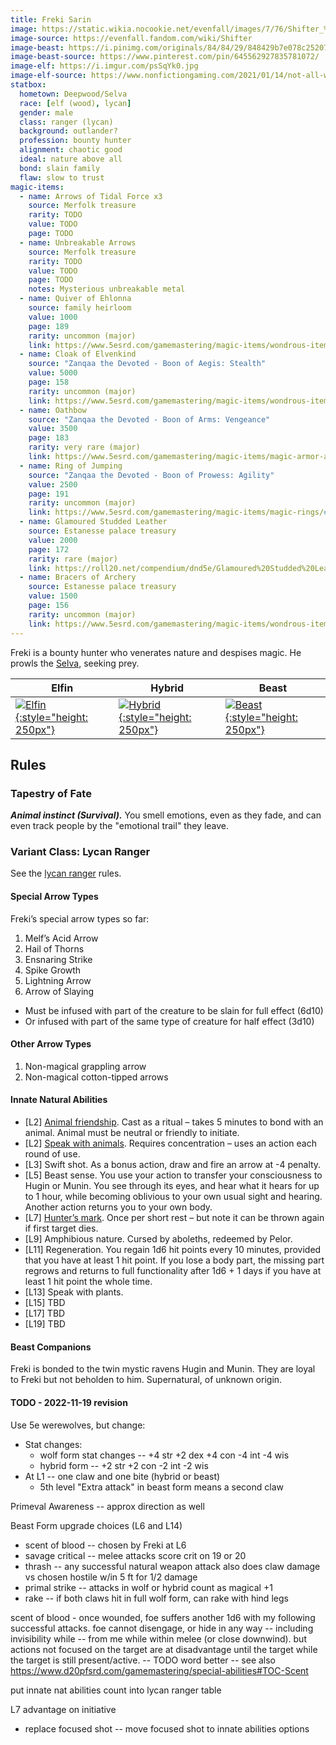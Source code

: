 ```yaml
---
title: Freki Sarin
image: https://static.wikia.nocookie.net/evenfall/images/7/76/Shifter_%282%29.jpg
image-source: https://evenfall.fandom.com/wiki/Shifter
image-beast: https://i.pinimg.com/originals/84/84/29/848429b7e078c252073beb4511d79b8d.png
image-beast-source: https://www.pinterest.com/pin/645562927835781072/
image-elf: https://i.imgur.com/psSqYk0.jpg
image-elf-source: https://www.nonfictiongaming.com/2021/01/14/not-all-who-wander-are-lost-a-rangers-guide/
statbox:
  hometown: Deepwood/Selva
  race: [elf (wood), lycan]
  gender: male
  class: ranger (lycan)
  background: outlander?
  profession: bounty hunter
  alignment: chaotic good
  ideal: nature above all
  bond: slain family
  flaw: slow to trust
magic-items:
  - name: Arrows of Tidal Force x3
    source: Merfolk treasure
    rarity: TODO
    value: TODO
    page: TODO
  - name: Unbreakable Arrows
    source: Merfolk treasure
    rarity: TODO
    value: TODO
    page: TODO
    notes: Mysterious unbreakable metal
  - name: Quiver of Ehlonna
    source: family heirloom
    value: 1000
    page: 189
    rarity: uncommon (major)
    link: https://www.5esrd.com/gamemastering/magic-items/wondrous-items/#Efficient_Quiver
  - name: Cloak of Elvenkind
    source: "Zanqaa the Devoted - Boon of Aegis: Stealth"
    value: 5000
    page: 158
    rarity: uncommon (major)
    link: https://www.5esrd.com/gamemastering/magic-items/wondrous-items#TOC-Cloak-of-Elvenkind
  - name: Oathbow
    source: "Zanqaa the Devoted - Boon of Arms: Vengeance"
    value: 3500
    page: 183
    rarity: very rare (major)
    link: https://www.5esrd.com/gamemastering/magic-items/magic-armor-and-weapons/#Oathbow
  - name: Ring of Jumping
    source: "Zanqaa the Devoted - Boon of Prowess: Agility"
    value: 2500
    page: 191
    rarity: uncommon (major)
    link: https://www.5esrd.com/gamemastering/magic-items/magic-rings/#Ring_of_Mind_Shielding
  - name: Glamoured Studded Leather
    source: Estanesse palace treasury
    value: 2000
    page: 172
    rarity: rare (major)
    link: https://roll20.net/compendium/dnd5e/Glamoured%20Studded%20Leather#content
  - name: Bracers of Archery
    source: Estanesse palace treasury
    value: 1500
    page: 156
    rarity: uncommon (major)
    link: https://www.5esrd.com/gamemastering/magic-items/wondrous-items/#Bracers_of_Archery
---
```


Freki is a bounty hunter who venerates nature and despises magic. He prowls the [Selva](../locales/selva), seeking prey.

| Elfin | Hybrid | Beast |
|-------|--------|-------|
| [![Elfin](https://i.pinimg.com/originals/bf/6c/32/bf6c32901d1a100a8f1d2b47068dae67.jpg){:style="height: 250px"}](https://www.pinterest.com/pin/545498573597388522/) | [![Hybrid](https://static.wikia.nocookie.net/evenfall/images/7/76/Shifter_%282%29.jpg){:style="height: 250px"}](https://evenfall.fandom.com/wiki/Shifter) | [![Beast](https://i.pinimg.com/originals/84/84/29/848429b7e078c252073beb4511d79b8d.png){:style="height: 250px"}](https://www.pinterest.com/pin/645562927835781072/) |

## Rules

### Tapestry of Fate

***Animal instinct (Survival).*** You smell emotions, even as they fade, and can even track people by the "emotional trail" they leave.

### Variant Class: Lycan Ranger

See the [lycan ranger](../rules/lycan-ranger) rules.

#### Special Arrow Types

Freki’s special arrow types so far:
1. Melf’s Acid Arrow
2. Hail of Thorns
3. Ensnaring Strike
4. Spike Growth
5. Lightning Arrow
6. Arrow of Slaying
  * Must be infused with part of the creature to be slain for full effect (6d10)
  * Or infused with part of the same type of creature for half effect (3d10)

#### Other Arrow Types

1. Non-magical grappling arrow
2. Non-magical cotton-tipped arrows

#### Innate Natural Abilities

* \[L2\] [Animal friendship](http://www.5esrd.com/spellcasting/all-spells/a/animal-friendship/). Cast as a ritual – takes 5 minutes to bond with an animal. Animal must be neutral or friendly to initiate.
* \[L2\] [Speak with animals](http://www.5esrd.com/spellcasting/all-spells/s/speak-with-animals/). Requires concentration – uses an action each round of use.
* \[L3\] Swift shot. As a bonus action, draw and fire an arrow at -4 penalty.
* \[L5\] Beast sense. You use your action to transfer your consciousness to Hugin or Munin. You see through its eyes, and hear what it hears for up to 1 hour, while becoming oblivious to your own usual sight and hearing. Another action returns you to your own body.
* \[L7\] [Hunter’s mark](https://www.5esrd.com/spellcasting/all-spells/h/hunter-s-mark/). Once per short rest – but note it can be thrown again if first target dies.
* \[L9\] Amphibious nature. Cursed by aboleths, redeemed by Pelor.
* [L11\] Regeneration. You regain 1d6 hit points every 10 minutes, provided that you have at least 1 hit point. If you lose a body part, the missing part regrows and returns to full functionality after 1d6 + 1 days if you have at least 1 hit point the whole time.
* \[L13\] Speak with plants.
* \[L15\] TBD
* \[L17\] TBD
* \[L19\] TBD

#### Beast Companions

Freki is bonded to the twin mystic ravens Hugin and Munin. They are loyal to Freki but not beholden to him. Supernatural, of unknown origin.

#### TODO - 2022-11-19 revision

Use 5e werewolves, but change:
- Stat changes:
  - wolf form stat changes -- +4 str +2 dex +4 con -4 int -4 wis
  - hybrid form -- +2 str +2 con -2 int -2 wis
- At L1 -- one claw and one bite (hybrid or beast)
  - 5th level "Extra attack" in beast form means a second claw

Primeval Awareness -- approx direction as well

Beast Form upgrade choices (L6 and L14)
* scent of blood -- chosen by Freki at L6
* savage critical -- melee attacks score crit on 19 or 20
* thrash -- any successful natural weapon attack also does claw damage vs chosen hostile w/in 5 ft for 1/2 damage
* primal strike -- attacks in wolf or hybrid count as magical +1
* rake -- if both claws hit in full wolf form, can rake with hind legs

scent of blood - once wounded, foe suffers another 1d6 with my following successful attacks. foe cannot disengage, or hide in any way -- including invisibility while -- from me while within melee (or close downwind). but actions not focused on the target are at disadvantage until the target while the target is still present/active.
-- TODO word better
-- see also https://www.d20pfsrd.com/gamemastering/special-abilities#TOC-Scent

put innate nat abilities count into lycan ranger table

L7 advantage on initiative
- replace focused shot -- move focused shot to innate abilities options
